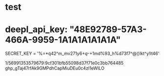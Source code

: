 # test

#   deepl_api_key: "48E92789-57A3-466A-9959-1A1A1A1A1A1A"

SECRET_KEY = '%=*q42^m_mv271y6+*q*-+1md%93_h%d73f7^@()lkt^y!lt46'

1/56991353579679:9cf301bfb55098d37f71e0c3bb764485
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
